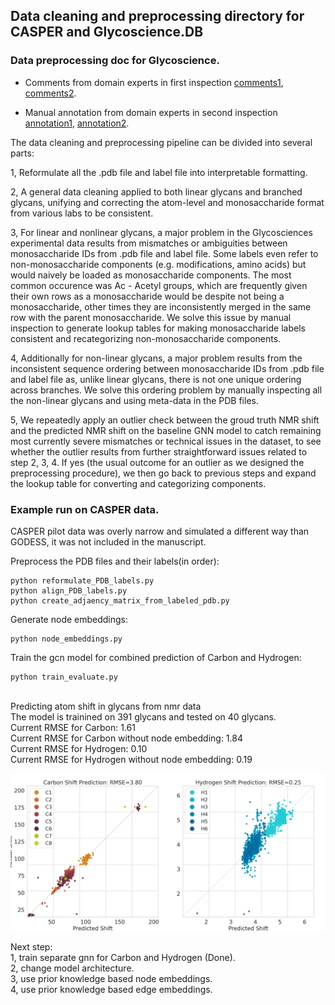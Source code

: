 ## Data cleaning and preprocessing directory for CASPER and Glycoscience.DB

### Data preprocessing doc for Glycoscience.

+ Comments from domain experts in first inspection [comments1](preprocess_manual/linear_check_email_1.pdf), [comments2](preprocess_manual/linear_check_email_2.pdf).

+ Manual annotation from domain experts in second inspection [annotation1](preprocess_manual/nonlinear_preprocess_doc_revised.pdf), [annotation2](preprocess_manual/nonlinear_preprocess_doc_revised.pdf).

The data cleaning and preprocessing pipeline can be divided into several parts:

1, Reformulate all the .pdb file and label file into interpretable formatting. 

2, A general data cleaning applied to both linear glycans and branched glycans, unifying and correcting the atom-level and monosaccharide format from various labs to be consistent.

3, For linear and nonlinear glycans, a major problem in the Glycosciences experimental data results from mismatches or ambiguities between monosaccharide IDs from .pdb file and label file. Some labels even refer to non-monosaccharide components (e.g. modifications, amino acids) but would naively be loaded as monosaccharide components. The most common occurence was Ac - Acetyl groups, which are frequently given their own rows as a monosaccharide would be despite not being a monosaccharide, other times they are inconsistently merged in the same row with the parent monosaccharide. We solve this issue by manual inspection to generate lookup tables for making monosaccharide labels consistent and recategorizing non-monosaccharide components.

4, Additionally for non-linear glycans, a major problem results from the inconsistent sequence ordering between monosaccharide IDs from .pdb file and label file as, unlike linear glycans, there is not one unique ordering across branches. We solve this ordering problem by manually inspecting all the non-linear glycans and using meta-data in the PDB files. 

5, We repeatedly apply an outlier check between the groud truth NMR shift and the predicted NMR shift on the baseline GNN model to catch remaining most currently severe mismatches or technical issues in the dataset, to see whether the outlier results from further straightforward issues related to step 2, 3, 4. If yes (the usual outcome for an outlier as we designed the preprocessing procedure), we then go back to previous steps and expand the lookup table for converting and categorizing components. 

### Example run on CASPER data.  

CASPER pilot data was overly narrow and simulated a different way than GODESS, it was not included in the manuscript.

Preprocess the PDB files and their labels(in order): <br />
```
python reformulate_PDB_labels.py
python align_PDB_labels.py
python create_adjaency_matrix_from_labeled_pdb.py
```
Generate node embeddings: 
```
python node_embeddings.py
```
Train the gcn model for combined prediction of Carbon and Hydrogen: 
```
python train_evaluate.py
```
<br />
Predicting atom shift in glycans from nmr data <br />
The model is trainined on 391 glycans and tested on 40 glycans. <br />
Current RMSE for Carbon: 1.61<br />
Current RMSE for Carbon without node embedding: 1.84<br />
Current RMSE for Hydrogen: 0.10<br />
Current RMSE for Hydrogen without node embedding: 0.19<br />

![gcn_all](/figures/gcn_all.png?raw=true) <br />

Next step: <br />
1, train separate gnn for Carbon and Hydrogen (Done).<br />
2, change model architecture. <br />
3, use prior knowledge based node embeddings.<br />
4, use prior knowledge based edge embeddings.<br />

